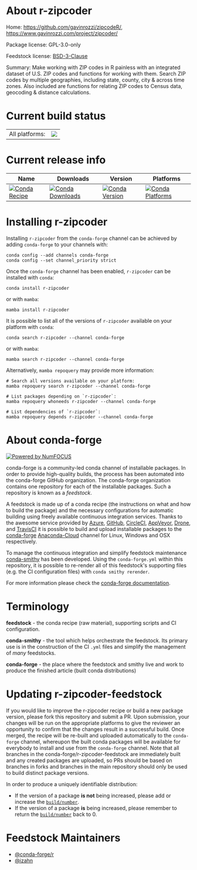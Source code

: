 About r-zipcoder
================

Home: https://github.com/gavinrozzi/zipcodeR/, https://www.gavinrozzi.com/project/zipcoder/

Package license: GPL-3.0-only

Feedstock license: [BSD-3-Clause](https://github.com/conda-forge/r-zipcoder-feedstock/blob/main/LICENSE.txt)

Summary: Make working with ZIP codes in R painless with an integrated dataset of U.S. ZIP codes and functions for working with them. Search ZIP codes by multiple geographies, including state, county, city & across time zones. Also included are functions for relating ZIP codes to Census data, geocoding & distance calculations.

Current build status
====================


<table><tr><td>All platforms:</td>
    <td>
      <a href="https://dev.azure.com/conda-forge/feedstock-builds/_build/latest?definitionId=13910&branchName=main">
        <img src="https://dev.azure.com/conda-forge/feedstock-builds/_apis/build/status/r-zipcoder-feedstock?branchName=main">
      </a>
    </td>
  </tr>
</table>

Current release info
====================

| Name | Downloads | Version | Platforms |
| --- | --- | --- | --- |
| [![Conda Recipe](https://img.shields.io/badge/recipe-r--zipcoder-green.svg)](https://anaconda.org/conda-forge/r-zipcoder) | [![Conda Downloads](https://img.shields.io/conda/dn/conda-forge/r-zipcoder.svg)](https://anaconda.org/conda-forge/r-zipcoder) | [![Conda Version](https://img.shields.io/conda/vn/conda-forge/r-zipcoder.svg)](https://anaconda.org/conda-forge/r-zipcoder) | [![Conda Platforms](https://img.shields.io/conda/pn/conda-forge/r-zipcoder.svg)](https://anaconda.org/conda-forge/r-zipcoder) |

Installing r-zipcoder
=====================

Installing `r-zipcoder` from the `conda-forge` channel can be achieved by adding `conda-forge` to your channels with:

```
conda config --add channels conda-forge
conda config --set channel_priority strict
```

Once the `conda-forge` channel has been enabled, `r-zipcoder` can be installed with `conda`:

```
conda install r-zipcoder
```

or with `mamba`:

```
mamba install r-zipcoder
```

It is possible to list all of the versions of `r-zipcoder` available on your platform with `conda`:

```
conda search r-zipcoder --channel conda-forge
```

or with `mamba`:

```
mamba search r-zipcoder --channel conda-forge
```

Alternatively, `mamba repoquery` may provide more information:

```
# Search all versions available on your platform:
mamba repoquery search r-zipcoder --channel conda-forge

# List packages depending on `r-zipcoder`:
mamba repoquery whoneeds r-zipcoder --channel conda-forge

# List dependencies of `r-zipcoder`:
mamba repoquery depends r-zipcoder --channel conda-forge
```


About conda-forge
=================

[![Powered by
NumFOCUS](https://img.shields.io/badge/powered%20by-NumFOCUS-orange.svg?style=flat&colorA=E1523D&colorB=007D8A)](https://numfocus.org)

conda-forge is a community-led conda channel of installable packages.
In order to provide high-quality builds, the process has been automated into the
conda-forge GitHub organization. The conda-forge organization contains one repository
for each of the installable packages. Such a repository is known as a *feedstock*.

A feedstock is made up of a conda recipe (the instructions on what and how to build
the package) and the necessary configurations for automatic building using freely
available continuous integration services. Thanks to the awesome service provided by
[Azure](https://azure.microsoft.com/en-us/services/devops/), [GitHub](https://github.com/),
[CircleCI](https://circleci.com/), [AppVeyor](https://www.appveyor.com/),
[Drone](https://cloud.drone.io/welcome), and [TravisCI](https://travis-ci.com/)
it is possible to build and upload installable packages to the
[conda-forge](https://anaconda.org/conda-forge) [Anaconda-Cloud](https://anaconda.org/)
channel for Linux, Windows and OSX respectively.

To manage the continuous integration and simplify feedstock maintenance
[conda-smithy](https://github.com/conda-forge/conda-smithy) has been developed.
Using the ``conda-forge.yml`` within this repository, it is possible to re-render all of
this feedstock's supporting files (e.g. the CI configuration files) with ``conda smithy rerender``.

For more information please check the [conda-forge documentation](https://conda-forge.org/docs/).

Terminology
===========

**feedstock** - the conda recipe (raw material), supporting scripts and CI configuration.

**conda-smithy** - the tool which helps orchestrate the feedstock.
                   Its primary use is in the construction of the CI ``.yml`` files
                   and simplify the management of *many* feedstocks.

**conda-forge** - the place where the feedstock and smithy live and work to
                  produce the finished article (built conda distributions)


Updating r-zipcoder-feedstock
=============================

If you would like to improve the r-zipcoder recipe or build a new
package version, please fork this repository and submit a PR. Upon submission,
your changes will be run on the appropriate platforms to give the reviewer an
opportunity to confirm that the changes result in a successful build. Once
merged, the recipe will be re-built and uploaded automatically to the
`conda-forge` channel, whereupon the built conda packages will be available for
everybody to install and use from the `conda-forge` channel.
Note that all branches in the conda-forge/r-zipcoder-feedstock are
immediately built and any created packages are uploaded, so PRs should be based
on branches in forks and branches in the main repository should only be used to
build distinct package versions.

In order to produce a uniquely identifiable distribution:
 * If the version of a package **is not** being increased, please add or increase
   the [``build/number``](https://docs.conda.io/projects/conda-build/en/latest/resources/define-metadata.html#build-number-and-string).
 * If the version of a package **is** being increased, please remember to return
   the [``build/number``](https://docs.conda.io/projects/conda-build/en/latest/resources/define-metadata.html#build-number-and-string)
   back to 0.

Feedstock Maintainers
=====================

* [@conda-forge/r](https://github.com/conda-forge/r/)
* [@izahn](https://github.com/izahn/)

